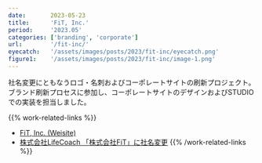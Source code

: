 ```yaml
---
date:       2023-05-23
title:      'FiT, Inc.'
period:     '2023.05'
categories: ['branding', 'corporate']
url:        '/fit-inc/'
eyecatch:   '/assets/images/posts/2023/fit-inc/eyecatch.png'
figure1:    '/assets/images/posts/2023/fit-inc/image-1.png'
---
```


社名変更にともなうロゴ・名刺およびコーポレートサイトの刷新プロジェクト。  
ブランド刷新プロセスに参加し、コーポレートサイトのデザインおよびSTUDIOでの実装を担当しました。

{{% work-related-links %}}
- [FiT, Inc. (Weisite)][def1]
- [株式会社LifeCoach 「株式会社FiT」に社名変更][def2]
{{% /work-related-links %}}

[def1]: https://fitinc.jp/
[def2]: https://prtimes.jp/main/html/rd/p/000000017.000071368.html